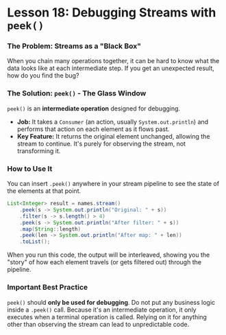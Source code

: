 # Lesson 18: Debugging Streams with `peek()`

### The Problem: Streams as a "Black Box"
When you chain many operations together, it can be hard to know what the data looks like at each intermediate step. If you get an unexpected result, how do you find the bug?

### The Solution: `peek()` - The Glass Window
`peek()` is an **intermediate operation** designed for debugging.

* **Job:** It takes a `Consumer` (an action, usually `System.out.println`) and performs that action on each element as it flows past.
* **Key Feature:** It returns the original element unchanged, allowing the stream to continue. It's purely for observing the stream, not transforming it.

### How to Use It
You can insert `.peek()` anywhere in your stream pipeline to see the state of the elements at that point.

```java
List<Integer> result = names.stream()
    .peek(s -> System.out.println("Original: " + s))
    .filter(s -> s.length() > 4)
    .peek(s -> System.out.println("After filter: " + s))
    .map(String::length)
    .peek(len -> System.out.println("After map: " + len))
    .toList();
```
When you run this code, the output will be interleaved, showing you the "story" of how each element travels (or gets filtered out) through the pipeline.

### **Important Best Practice**
`peek()` should **only be used for debugging**. Do not put any business logic inside a `.peek()` call. Because it's an intermediate operation, it only executes when a terminal operation is called. Relying on it for anything other than observing the stream can lead to unpredictable code.